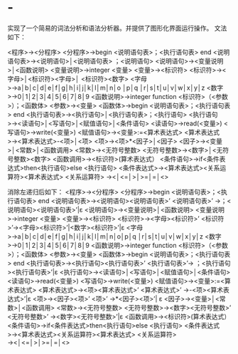 # -
实现了一个简易的词法分析和语法分析器。并提供了图形化界面运行操作。
文法如下：

<程序>→<分程序>
<分程序>→begin <说明语句表>；<执行语句表> end
<说明语句表>→<说明语句>│<说明语句表> ；<说明语句>
<说明语句>→<变量说明>│<函数说明>
<变量说明>→integer <变量>
<变量>→<标识符>
<标识符>→<字母>│<标识符><字母>│ <标识符><数字>
<字母>→a│b│c│d│e│f│g│h│i│j│k│l│m│n│o │p│q │r│s│t│u│v│w│x│y│z
<数字>→0│1│2│3│4│5│6│7│8│9
<函数说明>→integer function <标识符>（<参数>）；<函数体>
<参数>→<变量>
<函数体>→begin <说明语句表>；<执行语句表> end
<执行语句表>→<执行语句>│<执行语句表>；<执行语句>
<执行语句>→<读语句>│<写语句>│<赋值语句>│<条件语句>
<读语句>→read(<变量>)
<写语句>→write(<变量>)
<赋值语句>→<变量>:=<算术表达式>
<算术表达式>→<算术表达式>-<项>│<项>
<项>→<项>*<因子>│<因子>
<因子>→<变量>│<常数>│<函数调用>
<常数>→<无符号整数>
<无符号整数>→<数字>│<无符号整数><数字>
<函数调用>→<标识符>(算术表达式）
<条件语句>→if<条件表达式>then<执行语句>else <执行语句>
<条件表达式>→<算术表达式><关系运算符><算术表达式>
<关系运算符> →<│<=│>│>=│=│<>

消除左递归后如下：
<程序>→<分程序>
<分程序>→begin <说明语句表>；<执行语句表> end
<说明语句表>→<说明语句><说明语句表>’
<说明语句表>’ →；<说明语句><说明语句表>’|ɛ
<说明语句>→<变量说明>│<函数说明>
<变量说明>→integer <变量>
<变量>→<标识符>
<标识符>→<字母><标识符>’
<标识符>’→<字母><标识符>’|<数字><标识符>’|ɛ
<字母>→a│b│c│d│e│f│g│h│i│j│k│l│m│n│o│p│q │r│s│t│u│v│w│x│y│z
<数字>→0│1│2│3│4│5│6│7│8│9
<函数说明>→integer function <标识符>（<参数>）；<函数体>
<参数>→<变量>
<函数体>→begin <说明语句表>；<执行语句表> end
<执行语句表>→<执行语句><执行语句表>’
<执行语句表>’→ ；<执行语句><执行语句表>’|ɛ
<执行语句>→<读语句>│<写语句>│<赋值语句>│<条件语句>
<读语句>→read(<变量>)
<写语句>→write(<变量>)
<赋值语句>→<变量>:=<算术表达式>
<算术表达式>→<项><算术表达式>’
<算术表达式>’ →-<项><算术表达式>’|ɛ
<项>→<因子><项>’
<项>’ →*<因子><项>’| ɛ
<因子>→<变量>│<常数>│<函数调用>
<常数>→<无符号整数>
<无符号整数>→<数字><无符号整数>’
<无符号整数>’ →<数字><无符号整数>’|ɛ
<函数调用>→<标识符>(算术表达式）
<条件语句>→if<条件表达式>then<执行语句>else <执行语句>
<条件表达式>→<算术表达式><关系运算符><算术表达式>
<关系运算符> →<│<=│>│>=│=│<>




